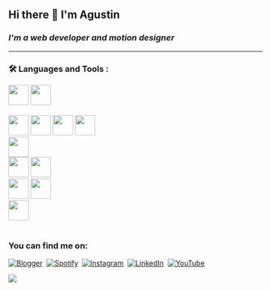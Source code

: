 ## Hi there 👋  I'm Agustin
### *I'm a web developer and motion designer*







___
### :hammer_and_wrench: Languages and Tools :
<div>
<div>
<img src="https://cdn.jsdelivr.net/gh/devicons/devicon/icons/javascript/javascript-original.svg" width="40" height="40"/> 
<img src="https://cdn.jsdelivr.net/gh/devicons/devicon/icons/python/python-original.svg" width="40" height="40" />
</div>&nbsp;
<div>
<img src="https://cdn.jsdelivr.net/gh/devicons/devicon/icons/html5/html5-original.svg" width="40" height="40"/>
<img src="https://cdn.jsdelivr.net/gh/devicons/devicon/icons/css3/css3-original.svg" width="40" height="40" />
<img src="https://cdn.jsdelivr.net/gh/devicons/devicon/icons/markdown/markdown-original.svg" width="40" height="40" />
<img src="https://cdn.jsdelivr.net/gh/devicons/devicon/icons/sass/sass-original.svg"  width="40" height="40" />        
</div>    

<div>
<img src="https://cdn.jsdelivr.net/gh/devicons/devicon/icons/react/react-original.svg" width="40" height="40" />
</div>

<div>
<img src="https://cdn.jsdelivr.net/gh/devicons/devicon/icons/materialui/materialui-original.svg" width="40" height="40" />
<img src="https://cdn.jsdelivr.net/gh/devicons/devicon/icons/bootstrap/bootstrap-original.svg"  width="40" height="40" />   
</div>
          
<div>
<img src="https://cdn.jsdelivr.net/gh/devicons/devicon/icons/aftereffects/aftereffects-original.svg"   width="40" height="40"/>   
<img src="https://cdn.jsdelivr.net/gh/devicons/devicon/icons/photoshop/photoshop-plain.svg" width="40" height="40" />    
</div>

<div>
<img src="https://cdn.jsdelivr.net/gh/devicons/devicon/icons/firebase/firebase-plain.svg" width="40" height="40" />
</div>
          </div>
&nbsp;
  

<br>





### You can find me on:
<div id="badges">
  
  <a>[![Blogger](https://img.shields.io/badge/Blogger-FF5722?style=for-the-badge&logo=blogger&logoColor=white)](https://caracolaracolracolacolcololl.blogspot.com)</a>&nbsp;
  <a>[![Spotify](https://img.shields.io/badge/Spotify-1ED760?style=for-the-badge&logo=spotify&logoColor=white)](https://open.spotify.com/user/12124761051)</a>&nbsp;
  <a>[![Instagram](https://img.shields.io/badge/Instagram-%23E4405F.svg?style=for-the-badge&logo=Instagram&logoColor=white)](https://www.instagram.com/caracol.___/)</a>&nbsp;
  <a>[![LinkedIn](https://img.shields.io/badge/linkedin-%230077B5.svg?style=for-the-badge&logo=linkedin&logoColor=white)](https://www.linkedin.com/in/agustin-rojas-c4r4c01/)&nbsp;
    <a>[![YouTube](https://img.shields.io/badge/YouTube-%23FF0000.svg?style=for-the-badge&logo=YouTube&logoColor=white)](https://www.youtube.com/channel/UC5HgL3MWfEPJR5T4G54ht7A/featured)&nbsp;
  
<div>


<a>![](https://komarev.com/ghpvc/?username=Caracolaracol&color=dc143c)</a>

 
